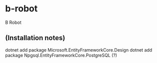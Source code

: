 # b-robot
B Robot


## (Installation notes)

dotnet add package Microsoft.EntityFrameworkCore.Design
dotnet add package Npgsql.EntityFrameworkCore.PostgreSQL (?)

